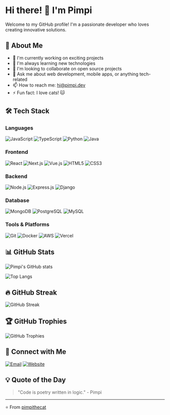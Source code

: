 # Hi there! 👋 I'm Pimpi

Welcome to my GitHub profile! I'm a passionate developer who loves creating innovative solutions.

## 🚀 About Me

- 🔭 I'm currently working on exciting projects
- 🌱 I'm always learning new technologies
- 👯 I'm looking to collaborate on open source projects
- 💬 Ask me about web development, mobile apps, or anything tech-related
- 📫 How to reach me: hi@pimpi.dev
- ⚡ Fun fact: I love cats! 🐱

## 🛠️ Tech Stack

### Languages
![JavaScript](https://img.shields.io/badge/-JavaScript-F7DF1E?style=flat-square&logo=javascript&logoColor=black)
![TypeScript](https://img.shields.io/badge/-TypeScript-3178C6?style=flat-square&logo=typescript&logoColor=white)
![Python](https://img.shields.io/badge/-Python-3776AB?style=flat-square&logo=python&logoColor=white)
![Java](https://img.shields.io/badge/-Java-007396?style=flat-square&logo=java&logoColor=white)

### Frontend
![React](https://img.shields.io/badge/-React-61DAFB?style=flat-square&logo=react&logoColor=black)
![Next.js](https://img.shields.io/badge/-Next.js-000000?style=flat-square&logo=next.js&logoColor=white)
![Vue.js](https://img.shields.io/badge/-Vue.js-4FC08D?style=flat-square&logo=vue.js&logoColor=white)
![HTML5](https://img.shields.io/badge/-HTML5-E34F26?style=flat-square&logo=html5&logoColor=white)
![CSS3](https://img.shields.io/badge/-CSS3-1572B6?style=flat-square&logo=css3&logoColor=white)

### Backend
![Node.js](https://img.shields.io/badge/-Node.js-339933?style=flat-square&logo=node.js&logoColor=white)
![Express.js](https://img.shields.io/badge/-Express.js-000000?style=flat-square&logo=express&logoColor=white)
![Django](https://img.shields.io/badge/-Django-092E20?style=flat-square&logo=django&logoColor=white)

### Database
![MongoDB](https://img.shields.io/badge/-MongoDB-47A248?style=flat-square&logo=mongodb&logoColor=white)
![PostgreSQL](https://img.shields.io/badge/-PostgreSQL-336791?style=flat-square&logo=postgresql&logoColor=white)
![MySQL](https://img.shields.io/badge/-MySQL-4479A1?style=flat-square&logo=mysql&logoColor=white)

### Tools & Platforms
![Git](https://img.shields.io/badge/-Git-F05032?style=flat-square&logo=git&logoColor=white)
![Docker](https://img.shields.io/badge/-Docker-2496ED?style=flat-square&logo=docker&logoColor=white)
![AWS](https://img.shields.io/badge/-AWS-232F3E?style=flat-square&logo=amazon-aws&logoColor=white)
![Vercel](https://img.shields.io/badge/-Vercel-000000?style=flat-square&logo=vercel&logoColor=white)

## 📊 GitHub Stats

![Pimpi's GitHub stats](https://github-readme-stats.vercel.app/api?username=pimpithecat&show_icons=true&theme=radical)

![Top Langs](https://github-readme-stats.vercel.app/api/top-langs/?username=pimpithecat&layout=compact&theme=radical)

## 🔥 GitHub Streak

![GitHub Streak](https://github-readme-streak-stats.herokuapp.com/?user=pimpithecat&theme=radical)

## 🏆 GitHub Trophies

![GitHub Trophies](https://github-profile-trophy.vercel.app/?username=pimpithecat&theme=radical&row=1&column=7)

## 🤝 Connect with Me

[![Email](https://img.shields.io/badge/-Email-D14836?style=flat-square&logo=gmail&logoColor=white)](mailto:hi@pimpi.dev)
[![Website](https://img.shields.io/badge/-Website-FF6B6B?style=flat-square&logo=firefox&logoColor=white)](https://pimpi.dev)

## 💡 Quote of the Day

> "Code is poetry written in logic." - Pimpi

---

⭐ From [pimpithecat](https://github.com/pimpithecat)
